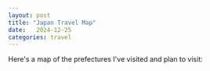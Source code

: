 ```yaml
---
layout: post
title: "Japan Travel Map"
date:   2024-12-25
categories: travel
---
```


Here's a map of the prefectures I've visited and plan to visit:

<div id="japan-map">
    <object id="japan-map" data="/blog/assets/images/japan_map/japan.svg" type="image/svg+xml" style="width: 300%; height: auto;"></object>
</div>

<script>
document.getElementById('japan-map').addEventListener('load', function() {
    const svgDoc = this.contentDocument;
    const tokyo = svgDoc.getElementById('Tokyo');  // assuming your SVG has IDs for prefectures
    if (tokyo) {
        tokyo.style.fill = '#4CAF50';  // green for visited
    }
});
</script>